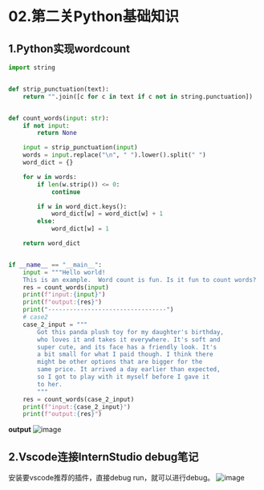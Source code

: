 # 02.第二关Python基础知识

## 1.Python实现wordcount
```python
import string


def strip_punctuation(text):
    return "".join([c for c in text if c not in string.punctuation])


def count_words(input: str):
    if not input:
        return None

    input = strip_punctuation(input)
    words = input.replace("\n", " ").lower().split(" ")
    word_dict = {}

    for w in words:
        if len(w.strip()) <= 0:
            continue

        if w in word_dict.keys():
            word_dict[w] = word_dict[w] + 1
        else:
            word_dict[w] = 1

    return word_dict


if __name__ == "__main__":
    input = """Hello world!
    This is an example.  Word count is fun. Is it fun to count words?  Yes, it is fun!"""
    res = count_words(input)
    print(f"input:{input}")
    print(f"output:{res}")
    print("---------------------------------")
    # case2
    case_2_input = """
        Got this panda plush toy for my daughter's birthday,
        who loves it and takes it everywhere. It's soft and
        super cute, and its face has a friendly look. It's
        a bit small for what I paid though. I think there
        might be other options that are bigger for the
        same price. It arrived a day earlier than expected,
        so I got to play with it myself before I gave it
        to her.
        """
    res = count_words(case_2_input)
    print(f"input:{case_2_input}")
    print(f"output:{res}")
```
**output**
![image](https://github.com/user-attachments/assets/1f5a5324-a76d-4200-8ca1-e3f9f1c49d70)


## 2.Vscode连接InternStudio debug笔记

安装要vscode推荐的插件，直接debug run，就可以进行debug。
![image](https://github.com/user-attachments/assets/70b54cd9-d1a4-4405-abf2-c674688c2694)

